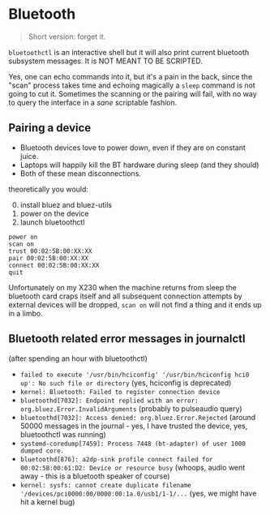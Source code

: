 # Bluetooth

> Short version:
> forget it.

`bluetoothctl` is an interactive shell but it will also print
current bluetooth subsystem messages. It is NOT MEANT TO BE SCRIPTED.

Yes, one can echo commands into it, but it's a pain in the back,
since the "scan" process takes time and echoing magically a `sleep`
command is not going to cut it. Sometimes the scanning or the pairing
will fail, with no way to query the interface in a _sane_
scriptable fashion.

## Pairing a device

- Bluetooth devices love to power down, even if they are on constant juice.
- Laptops will happily kill the BT hardware during sleep (and they should)
- Both of these mean disconnections.

theoretically you would:

0. install bluez and bluez-utils
1. power on the device
2. launch bluetoothctl

```bluetoothctl
power on
scan on
trust 00:02:5B:00:XX:XX
pair 00:02:5B:00:XX:XX
connect 00:02:5B:00:XX:XX
quit
```

Unfortunately on my X230 when the machine returns from sleep the bluetooth
card craps itself and all subsequent connection attempts by external
devices will be dropped, `scan on` will not find a thing and it ends up in a limbo.

## Bluetooth related error messages in journalctl

(after spending an hour with bluetoothctl)

- `failed to execute '/usr/bin/hciconfig' '/usr/bin/hciconfig hci0 up': No such file or directory`
  (yes, hciconfig is deprecated)
- `kernel: Bluetooth: Failed to register connection device`
- `bluetoothd[7032]: Endpoint replied with an error: org.bluez.Error.InvalidArguments`
  (probably to pulseaudio query)
- `bluetoothd[7032]: Access denied: org.bluez.Error.Rejected`
  (around 50000 messages in the journal - yes, I have trusted the device, yes, bluetoothctl was running)
- `systemd-coredump[7459]: Process 7448 (bt-adapter) of user 1000 dumped core.`
- `bluetoothd[876]: a2dp-sink profile connect failed for 00:02:5B:00:61:D2: Device or resource busy`
  (whoops, audio went away - this is a bluetooth speaker of course)
- `kernel: sysfs: cannot create duplicate filename '/devices/pci0000:00/0000:00:1a.0/usb1/1-1/...`
  (yes, we might have hit a kernel bug)
